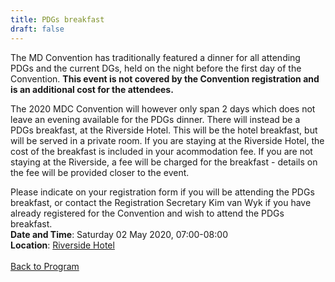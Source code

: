 ```yaml
---
title: PDGs breakfast
draft: false
---
```


The MD Convention has traditionally featured a dinner for all attending PDGs and the current DGs, held on the night before the first day of the Convention. **This event is not covered by the Convention registration and is an additional cost for the attendees.**

The 2020 MDC Convention will however only span 2 days which does not leave an evening available for the PDGs dinner. There will instead be a PDGs breakfast, at the Riverside Hotel. This will be the hotel breakfast, but will be served in a private room. If you are staying at the Riverside Hotel, the cost of the breakfast is included in your acommodation fee. If you are not staying at the Riverside, a fee will be charged for the breakfast - details on the fee will be provided closer to the event.

Please indicate on your registration form if you will be attending the PDGs breakfast, or contact the Registration Secretary Kim van Wyk if you have already registered for the Convention and wish to attend the PDGs breakfast.
\
**Date and Time**: Saturday 02 May 2020, 07:00-08:00 \
**Location**: [Riverside Hotel](/venue)
\
\
[Back to Program](/program)
